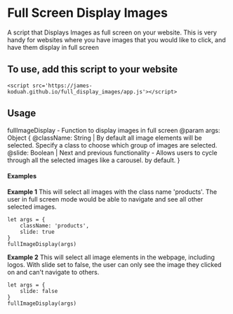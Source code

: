 # Full Screen Display Images
A script that Displays Images as full screen on your website. 
This is very handy for websites where you have images that you would like to click, and have them display in full screen


## To use, add this script to your website
```<script src='https://james-koduah.github.io/full_display_images/app.js'></script>```


## Usage
fullImageDisplay - Function to display images in full screen
@param args: Object {
    @className: String | By default all image elements will be selected. Specify a class to choose which group of images are selected.
    @slide: Boolean | Next and previous functionality - Allows users to cycle through all the selected images like a carousel. <true> by default.
}

#### Examples
**Example 1**
This will select all images with the class name 'products'. 
The user in full screen mode would be able to navigate and see all other selected images.

```
let args = {
    className: 'products',
    slide: true
}
fullImageDisplay(args)
```

**Example 2**
This will select all image elements in the webpage, including logos.
With slide set to false, the user can only see the image they clicked on and can't navigate to others.
```
let args = {
    slide: false
}
fullImageDisplay(args)
```
